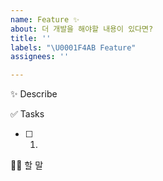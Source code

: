 ```yaml
---
name: Feature ✨
about: 더 개발을 해야할 내용이 있다면?
title: ''
labels: "\U0001F4AB Feature"
assignees: ''

---
```


✨ Describe


✅ Tasks
- [ ] 1.  


🙋🏻 할 말
